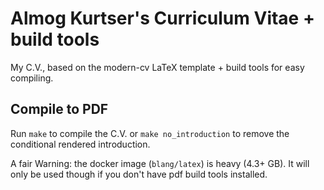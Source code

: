 # Almog Kurtser's Curriculum Vitae + build tools
My C.V., based on the modern-cv LaTeX template + build tools for easy compiling.

## Compile to PDF
  Run `make` to compile the C.V. or `make no_introduction` to remove the conditional rendered introduction.


  A fair Warning: the docker image (`blang/latex`) is heavy (4.3+ GB). It will only be used though if you don't have pdf build tools installed.
